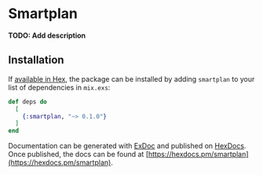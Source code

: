 # Smartplan

**TODO: Add description**

## Installation

If [available in Hex](https://hex.pm/docs/publish), the package can be installed
by adding `smartplan` to your list of dependencies in `mix.exs`:

```elixir
def deps do
  [
    {:smartplan, "~> 0.1.0"}
  ]
end
```

Documentation can be generated with [ExDoc](https://github.com/elixir-lang/ex_doc)
and published on [HexDocs](https://hexdocs.pm). Once published, the docs can
be found at [https://hexdocs.pm/smartplan](https://hexdocs.pm/smartplan).

